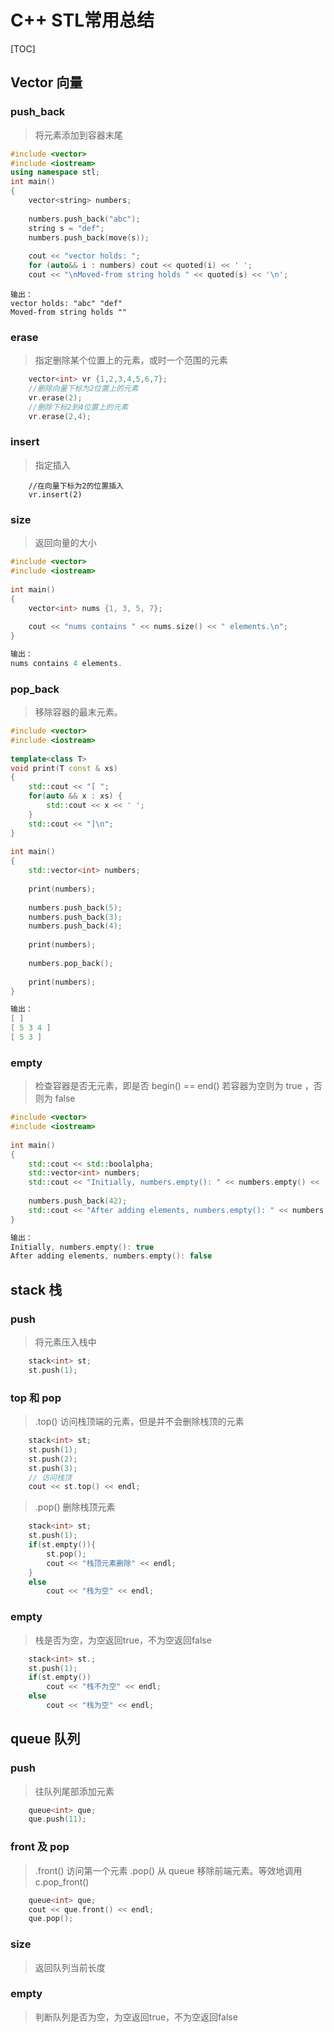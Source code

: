 # C++ STL常用总结

[TOC]


## Vector 向量

### push_back

> 将元素添加到容器末尾

```c++
#include <vector>
#include <iostream>
using namespace stl; 
int main()
{
    vector<string> numbers;
 
    numbers.push_back("abc");
    string s = "def";
    numbers.push_back(move(s));
 
    cout << "vector holds: ";
    for (auto&& i : numbers) cout << quoted(i) << ' ';
    cout << "\nMoved-from string holds " << quoted(s) << '\n';
```
```
输出：
vector holds: "abc" "def" 
Moved-from string holds ""
```
### erase
> 指定删除某个位置上的元素，或时一个范围的元素

```C++ 
    vector<int> vr {1,2,3,4,5,6,7};
    //删除向量下标为2位置上的元素
    vr.erase(2);
    //删除下标2到4位置上的元素
    vr.erase(2,4);
``` 

### insert 
> 指定插入

```
    //在向量下标为2的位置插入
    vr.insert(2)
```

### size

> 返回向量的大小

```c++
#include <vector>
#include <iostream>
 
int main()
{ 
    vector<int> nums {1, 3, 5, 7};
 
    cout << "nums contains " << nums.size() << " elements.\n";
}

输出：
nums contains 4 elements.
```

### pop_back
>移除容器的最末元素。

```c++
#include <vector>
#include <iostream>
 
template<class T>
void print(T const & xs)
{
    std::cout << "[ ";
    for(auto && x : xs) {
        std::cout << x << ' ';
    }
    std::cout << "]\n";
}
 
int main()
{
    std::vector<int> numbers;
 
    print(numbers); 
 
    numbers.push_back(5);
    numbers.push_back(3);
    numbers.push_back(4);
 
    print(numbers); 
 
    numbers.pop_back();
 
    print(numbers); 
}

输出：
[ ]
[ 5 3 4 ]
[ 5 3 ]
```
### empty
> 检查容器是否无元素，即是否 begin() == end()
> 若容器为空则为 true ，否则为 false

```c++
#include <vector>
#include <iostream>
 
int main()
{
    std::cout << std::boolalpha;
    std::vector<int> numbers;
    std::cout << "Initially, numbers.empty(): " << numbers.empty() << '\n';
 
    numbers.push_back(42);
    std::cout << "After adding elements, numbers.empty(): " << numbers.empty() << '\n';
}

输出：
Initially, numbers.empty(): true
After adding elements, numbers.empty(): false
```
## stack 栈

### push

> 将元素压入栈中

```c++
    stack<int> st;
    st.push(1);
```

### top 和 pop

> .top() 访问栈顶端的元素，但是并不会删除栈顶的元素

```c++
    stack<int> st;
    st.push(1);
    st.push(2);
    st.push(3);
    // 访问栈顶
    cout << st.top() << endl;
```

> .pop() 删除栈顶元素

```c++
    stack<int> st;
    st.push(1);
    if(st.empty()){
        st.pop();
        cout << "栈顶元素删除" << endl;
    }
    else
        cout << "栈为空" << endl;
```

### empty

> 栈是否为空，为空返回true，不为空返回false

```c++
    stack<int> st.;
    st.push(1);
    if(st.empty())
        cout << "栈不为空" << endl;
    else 
        cout << "栈为空" << endl;
```

## queue 队列

### push

> 往队列尾部添加元素

```c++
    queue<int> que;
    que.push(11);
```
### front 及 pop
> .front() 访问第一个元素
> .pop() 从 queue 移除前端元素。等效地调用 c.pop_front()

```c++
    queue<int> que;
    cout << que.front() << endl;
    que.pop();
```
### size

> 返回队列当前长度

### empty

> 判断队列是否为空，为空返回true，不为空返回false

